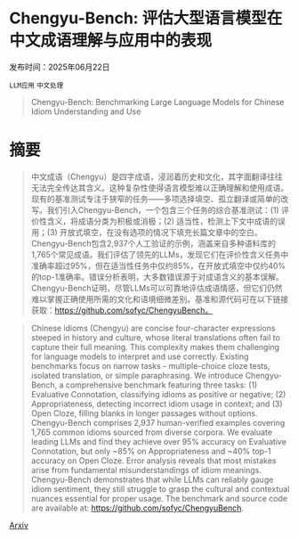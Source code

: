 # Chengyu-Bench: 评估大型语言模型在中文成语理解与应用中的表现

发布时间：2025年06月22日

`LLM应用` `中文处理`

> Chengyu-Bench: Benchmarking Large Language Models for Chinese Idiom Understanding and Use

# 摘要

> 中文成语（Chengyu）是四字成语，浸润着历史和文化，其字面翻译往往无法完全传达其含义。这种复杂性使得语言模型难以正确理解和使用成语。现有的基准测试专注于狭窄的任务——多项选择填空、孤立翻译或简单的改写。我们引入Chengyu-Bench，一个包含三个任务的综合基准测试：(1) 评价性含义，将成语分类为积极或消极；(2) 适当性，检测上下文中成语的误用；(3) 开放式填空，在没有选项的情况下填充长篇文章中的空白。Chengyu-Bench包含2,937个人工验证的示例，涵盖来自多种语料库的1,765个常见成语。我们评估了领先的LLMs，发现它们在评价性含义任务中准确率超过95%，但在适当性任务中仅约85%，在开放式填空中仅约40%的top-1准确率。错误分析表明，大多数错误源于对成语含义的基本误解。Chengyu-Bench证明，尽管LLMs可以可靠地评估成语情感，但它们仍然难以掌握正确使用所需的文化和语境细微差别。基准和源代码可在以下链接获取：https://github.com/sofyc/ChengyuBench。

> Chinese idioms (Chengyu) are concise four-character expressions steeped in history and culture, whose literal translations often fail to capture their full meaning. This complexity makes them challenging for language models to interpret and use correctly. Existing benchmarks focus on narrow tasks - multiple-choice cloze tests, isolated translation, or simple paraphrasing. We introduce Chengyu-Bench, a comprehensive benchmark featuring three tasks: (1) Evaluative Connotation, classifying idioms as positive or negative; (2) Appropriateness, detecting incorrect idiom usage in context; and (3) Open Cloze, filling blanks in longer passages without options. Chengyu-Bench comprises 2,937 human-verified examples covering 1,765 common idioms sourced from diverse corpora. We evaluate leading LLMs and find they achieve over 95% accuracy on Evaluative Connotation, but only ~85% on Appropriateness and ~40% top-1 accuracy on Open Cloze. Error analysis reveals that most mistakes arise from fundamental misunderstandings of idiom meanings. Chengyu-Bench demonstrates that while LLMs can reliably gauge idiom sentiment, they still struggle to grasp the cultural and contextual nuances essential for proper usage. The benchmark and source code are available at: https://github.com/sofyc/ChengyuBench.

[Arxiv](https://arxiv.org/abs/2506.18105)